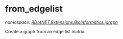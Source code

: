 ﻿# from_edgelist
_namespace: [RDotNET.Extensions.Bioinformatics.igraph](./index.md)_

Create a graph from an edge list matrix




